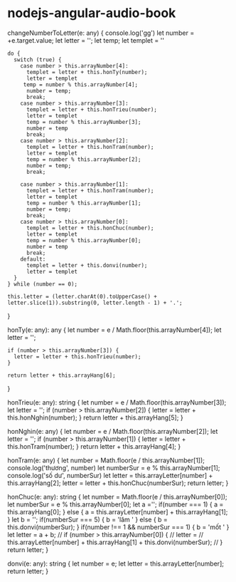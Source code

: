 # nodejs-angular-audio-book

changeNumberToLetter(e: any) {
    console.log('gg')
    let number = +e.target.value;
    let letter = '';
    let temp;
    let templet = ''

    do {
      switch (true) {
        case number > this.arrayNumber[4]:
          templet = letter + this.honTy(number);
          letter = templet
         temp = number % this.arrayNumber[4];
          number = temp;
          break;
        case number > this.arrayNumber[3]:
          templet = letter + this.honTrieu(number);
          letter = templet
          temp = number % this.arrayNumber[3];
          number = temp
          break;
        case number > this.arrayNumber[2]:
          templet = letter + this.honTram(number);
          letter = templet
          temp = number % this.arrayNumber[2];
          number = temp;
          break;

        case number > this.arrayNumber[1]:
          templet = letter + this.honTram(number);
          letter = templet
          temp = number % this.arrayNumber[1];
          number = temp;
          break;
        case number > this.arrayNumber[0]:
          templet = letter + this.honChuc(number);
          letter = templet
          temp = number % this.arrayNumber[0];
          number = temp
          break;
        default:
          templet = letter + this.donvi(number);
          letter = templet
      }
    } while (number == 0);

    this.letter = (letter.charAt(0).toUpperCase() + letter.slice(1)).substring(0, letter.length - 1) + '.';
  }

  honTy(e: any): any {
    let number = e / Math.floor(this.arrayNumber[4]);
    let letter = '';

    if (number > this.arrayNumber[3]) {
      letter = letter + this.honTrieu(number);
    }

    return letter + this.arrayHang[6];
  }

  honTrieu(e: any): string {
    let number = e / Math.floor(this.arrayNumber[3]);
    let letter = '';
    if (number > this.arrayNumber[2]) {
      letter = letter + this.honNghin(number);
    }
    return letter + this.arrayHang[5];
  }

  honNghin(e: any) {
    let number = e / Math.floor(this.arrayNumber[2]);
    let letter = '';
    if (number > this.arrayNumber[1]) {
      letter = letter + this.honTram(number);
    }
    return letter + this.arrayHang[4];
  }

  honTram(e: any) {
    let number = Math.floor(e / this.arrayNumber[1]);
    console.log('thương', number)
    let numberSur = e % this.arrayNumber[1];
    console.log('số dư', numberSur)
    let letter = this.arrayLetter[number] + this.arrayHang[2];
      letter = letter + this.honChuc(numberSur);
    return letter;
  }

  honChuc(e: any): string {
    let number = Math.floor(e / this.arrayNumber[0]);
    let numberSur = e % this.arrayNumber[0];
    let a ='';
    if(number === 1) {
      a = this.arrayHang[0];
    } else {
      a = this.arrayLetter[number] + this.arrayHang[1];
    }
    let b = '';
    if(numberSur === 5) {
      b = 'lăm '
    } else {
      b = this.donvi(numberSur);
    }
    if(number !== 1 && numberSur === 1) {
      b = 'mốt '
    }
    let letter = a + b;
    // if (number > this.arrayNumber[0]) {
    //   letter =
    //       this.arrayLetter[number] + this.arrayHang[1] + this.donvi(numberSur);
    // }
    return  letter;
  }

  donvi(e: any): string {
    let number = e;
    let letter = this.arrayLetter[number];
    return letter;
  }
